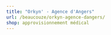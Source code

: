 ```yaml
---
title: "Orkyn' - Agence d'Angers"
url: /beaucouze/orkyn-agence-dangers/
shop: approvisionnement médical
---
```

